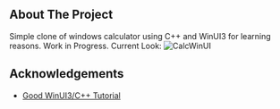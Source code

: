 ## About The Project
Simple clone of windows calculator using C++ and WinUI3 for learning reasons.
Work in Progress. Current Look:
![CalcWinUI](https://github.com/user-attachments/assets/a507587e-5f72-4aa3-9431-20d40681fcfc)

## Acknowledgements
- [Good WinUI3/C++ Tutorial](https://www.youtube.com/watch?v=E860EbdZHbI&t=2218s)
